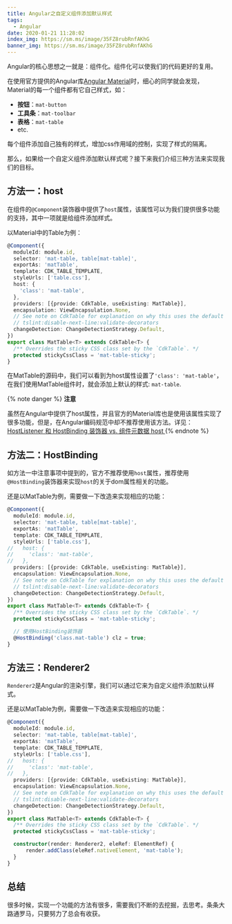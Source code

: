 ```yaml
---
title: Angular之自定义组件添加默认样式
tags:
  - Angular
date: 2020-01-21 11:28:02
index_img: https://sm.ms/image/35FZ8rubRnfAKhG
banner_img: https://sm.ms/image/35FZ8rubRnfAKhG
---
```



Angular的核心思想之一就是：组件化。组件化可以使我们的代码更好的复用。

在使用官方提供的Angular库[Angular Material](https://material.angular.io/)时，细心的同学就会发现，Material的每一个组件都有它自己样式，如：

- **按钮**：`mat-button`
- **工具条**：`mat-toolbar`
- **表格**：`mat-table`
- etc.

每个组件添加自己独有的样式，增加css作用域的控制，实现了样式的隔离。

那么，如果给一个自定义组件添加默认样式呢？接下来我们介绍三种方法来实现我们的目标。

## 方法一：host
在组件的`@Component`装饰器中提供了`host`属性，该属性可以为我们提供很多功能的支持，其中一项就是给组件添加样式。

以Material中的Table为例：

```typescript
@Component({
  moduleId: module.id,
  selector: 'mat-table, table[mat-table]',
  exportAs: 'matTable',
  template: CDK_TABLE_TEMPLATE,
  styleUrls: ['table.css'],
  host: {
    'class': 'mat-table',
  },
  providers: [{provide: CdkTable, useExisting: MatTable}],
  encapsulation: ViewEncapsulation.None,
  // See note on CdkTable for explanation on why this uses the default change detection strategy.
  // tslint:disable-next-line:validate-decorators
  changeDetection: ChangeDetectionStrategy.Default,
})
export class MatTable<T> extends CdkTable<T> {
  /** Overrides the sticky CSS class set by the `CdkTable`. */
  protected stickyCssClass = 'mat-table-sticky';
}
```

在MatTable的源码中，我们可以看到为host属性设置了`'class': 'mat-table'`，在我们使用MatTable组件时，就会添加上默认的样式: `mat-table`.

{% note danger %}
**注意**

虽然在Angular中提供了host属性，并且官方的Material库也是使用该属性实现了很多功能，但是，在Angular编码规范中却不推荐使用该方法。详见：[HostListener 和 HostBinding 装饰器 vs. 组件元数据 host
](https://angular.cn/guide/styleguide#hostlistenerhostbinding-decorators-versus-host-metadata)
{% endnote %}


## 方法二：HostBinding

如方法一中注意事项中提到的，官方不推荐使用`host`属性，推荐使用`@HostBinding`装饰器来实现`host`的关于dom属性相关的功能。

还是以MatTable为例，需要做一下改造来实现相应的功能：

```typescript
@Component({
  moduleId: module.id,
  selector: 'mat-table, table[mat-table]',
  exportAs: 'matTable',
  template: CDK_TABLE_TEMPLATE,
  styleUrls: ['table.css'],
//   host: {
//     'class': 'mat-table',
//   },
  providers: [{provide: CdkTable, useExisting: MatTable}],
  encapsulation: ViewEncapsulation.None,
  // See note on CdkTable for explanation on why this uses the default change detection strategy.
  // tslint:disable-next-line:validate-decorators
  changeDetection: ChangeDetectionStrategy.Default,
})
export class MatTable<T> extends CdkTable<T> {
  /** Overrides the sticky CSS class set by the `CdkTable`. */
  protected stickyCssClass = 'mat-table-sticky';

  // 使用HostBinding装饰器
  @HostBinding('class.mat-table') clz = true;
}
```

## 方法三：Renderer2

`Renderer2`是Angular的渲染引擎，我们可以通过它来为自定义组件添加默认样式。

还是以MatTable为例，需要做一下改造来实现相应的功能：

```typescript
@Component({
  moduleId: module.id,
  selector: 'mat-table, table[mat-table]',
  exportAs: 'matTable',
  template: CDK_TABLE_TEMPLATE,
  styleUrls: ['table.css'],
//   host: {
//     'class': 'mat-table',
//   },
  providers: [{provide: CdkTable, useExisting: MatTable}],
  encapsulation: ViewEncapsulation.None,
  // See note on CdkTable for explanation on why this uses the default change detection strategy.
  // tslint:disable-next-line:validate-decorators
  changeDetection: ChangeDetectionStrategy.Default,
})
export class MatTable<T> extends CdkTable<T> {
  /** Overrides the sticky CSS class set by the `CdkTable`. */
  protected stickyCssClass = 'mat-table-sticky';

  constructor(render: Renderer2, eleRef: ElementRef) {
      render.addClass(eleRef.nativeElement, 'mat-table');
  }
}
```


## 总结

很多时候，实现一个功能的方法有很多，需要我们不断的去挖掘，去思考。条条大路通罗马，只要努力了总会有收获。
